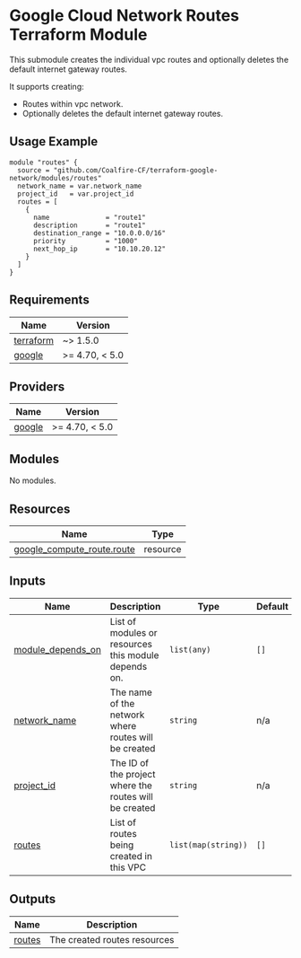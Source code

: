 # Google Cloud Network Routes Terraform Module

This submodule creates the individual vpc routes and optionally deletes the default internet gateway routes.

It supports creating:

- Routes within vpc network.
- Optionally deletes the default internet gateway routes.

## Usage Example

```hcl
module "routes" {
  source = "github.com/Coalfire-CF/terraform-google-network/modules/routes"
  network_name = var.network_name
  project_id   = var.project_id
  routes = [
    {
      name              = "route1"
      description       = "route1"
      destination_range = "10.0.0.0/16"
      priority          = "1000"
      next_hop_ip       = "10.10.20.12"
    }
  ]
}
```

<!-- BEGIN_TF_DOCS -->
## Requirements

| Name | Version |
|------|---------|
| <a name="requirement_terraform"></a> [terraform](#requirement\_terraform) | ~> 1.5.0 |
| <a name="requirement_google"></a> [google](#requirement\_google) | >= 4.70, < 5.0 |

## Providers

| Name | Version |
|------|---------|
| <a name="provider_google"></a> [google](#provider\_google) | >= 4.70, < 5.0 |

## Modules

No modules.

## Resources

| Name | Type |
|------|------|
| [google_compute_route.route](https://registry.terraform.io/providers/hashicorp/google/latest/docs/resources/compute_route) | resource |

## Inputs

| Name | Description | Type | Default | Required |
|------|-------------|------|---------|:--------:|
| <a name="input_module_depends_on"></a> [module\_depends\_on](#input\_module\_depends\_on) | List of modules or resources this module depends on. | `list(any)` | `[]` | no |
| <a name="input_network_name"></a> [network\_name](#input\_network\_name) | The name of the network where routes will be created | `string` | n/a | yes |
| <a name="input_project_id"></a> [project\_id](#input\_project\_id) | The ID of the project where the routes will be created | `string` | n/a | yes |
| <a name="input_routes"></a> [routes](#input\_routes) | List of routes being created in this VPC | `list(map(string))` | `[]` | no |

## Outputs

| Name | Description |
|------|-------------|
| <a name="output_routes"></a> [routes](#output\_routes) | The created routes resources |
<!-- END_TF_DOCS -->
